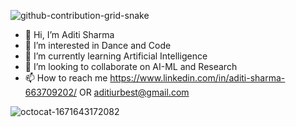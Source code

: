![github-contribution-grid-snake](https://user-images.githubusercontent.com/63997962/213912935-eff2449b-ac9a-438b-92e7-65034109b1cf.svg)


- 👋 Hi, I’m Aditi Sharma
- 👀 I’m interested in Dance and Code
- 🌱 I’m currently learning Artificial Intelligence
- 💞️ I’m looking to collaborate on AI-ML and Research 
- 📫 How to reach me https://www.linkedin.com/in/aditi-sharma-663709202/ OR aditiurbest@gmail.com

![octocat-1671643172082](https://user-images.githubusercontent.com/63997962/208965868-19834276-32a5-4f34-b276-47938d1c2d95.png)


<!---
aditisharma132/aditisharma132 is a ✨ special ✨ repository because its `README.md` (this file) appears on your GitHub profile.
You can click the Preview link to take a look at your changes.
--->


